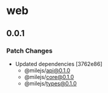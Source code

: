 # web

## 0.0.1

### Patch Changes

- Updated dependencies [3762e86]
  - @milejs/api@0.1.0
  - @milejs/core@0.1.0
  - @milejs/types@0.1.0
